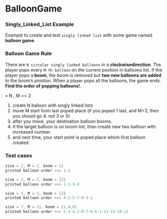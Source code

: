 # BalloonGame

### Singly_Linked_List Example
Example to create and test `singly linked list` with some game named __balloon game__.


### Balloon Game Rule
There are `N circular singly linked balloons` in a __clockwisedirection__. The player pops every `M-th balloon` on the current position in balloons list. If the player pops a __boom__, the boom is removed but __two new balloons are added__ to the boom’s poistion. When a player pops all the balloons, the game ends. __Find the order of popping balloons!__.

  •	N , M >= 2
  1. create N balloon with singly linked lists
  2. move M start from last poped place (if you poped 1 last, and M=3, then you should go 4. not 3 or 5)
  3. after you move, your destination balloon booms.
  4. if the target balloon is on boom-list, then create new two balloon with increased number.
  5. and next time, your start point is poped place which first balloon created.

### Test cases
```java
size = 2, M = 2, boom = {}
printed balloon order >>> 1-2
```

```java
size = 2, M = 2, boom = {2}
printed balloon order >>> 1-2-3-4
```

```java
size = 5, M = 3, boom = {2}
printed balloon order >>> 4-2-5-7-6-3-1
```

```java
size = 7, M = 11, boom = {1,4,6}
printed balloon order >>> 5-3-4-2-8-7-9-6-1-11-13-10-12
```
